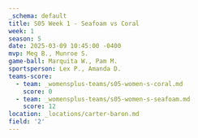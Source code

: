 ```yaml
---
_schema: default
title: S05 Week 1 - Seafoam vs Coral
week: 1
season: 5
date: 2025-03-09 10:45:00 -0400
mvp: Meg B., Munroe S.
game-ball: Marquita W., Pam M.
sportsperson: Lex P., Amanda D.
teams-score:
  - team: _womensplus-teams/s05-women-s-coral.md
    score: 0
  - team: _womensplus-teams/s05-women-s-seafoam.md
    score: 12
location: _locations/carter-baron.md
field: '2'
---
```

